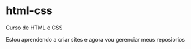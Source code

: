 # html-css
 Curso de HTML e CSS

Estou aprendendo a criar sites e agora vou gerenciar meus reposiorios